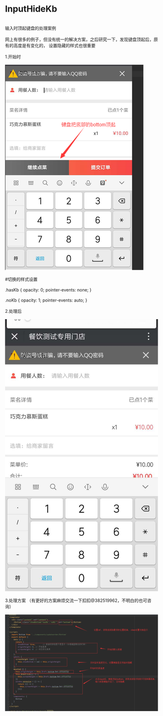 # InputHideKb
<BR>输入时顶起键盘的处理案例<BR>
<BR>网上有很多的例子，但没有统一的解决方案，之后研究一下，发现键盘顶起后，原有的高度是有变化的，
设置隐藏的样式也很重要<BR>
<BR>1.开始时<BR>
<BR>![image](https://github.com/MbsGood/InputHideKb/blob/master/1.png)<BR>
<BR>#切换的样式设置<BR>
<BR>
 .hasKb {
    opacity: 0;
    pointer-events: none;
  }
  <BR>
    <BR>
  .noKb {
    opacity: 1;
    pointer-events: auto;
  }
 <BR>
<BR>2.处理后<BR>
<BR>![image](https://github.com/MbsGood/InputHideKb/blob/master/3.png)<BR>
<BR>3.处理方案 （有更好的方案麻烦交流一下扣扣@382519962，不明白的也可咨询）<BR>
<BR>![image](https://github.com/MbsGood/InputHideKb/blob/master/2.png)<BR>
